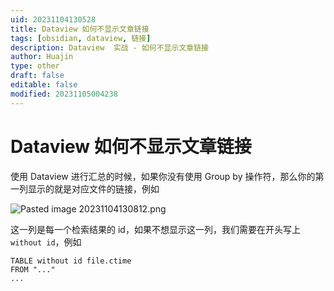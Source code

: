 ```yaml
---
uid: 20231104130528
title: Dataview 如何不显示文章链接
tags: [obsidian, dataview, 链接]
description: Dataview  实战 - 如何不显示文章链接
author: Huajin
type: other
draft: false
editable: false
modified: 20231105004238
---
```


# Dataview 如何不显示文章链接

使用 Dataview 进行汇总的时候，如果你没有使用 Group by 操作符，那么你的第一列显示的就是对应文件的链接，例如

![Pasted image 20231104130812.png](https://cdn.pkmer.cn/images/Pasted%20image%2020231104130812.png!pkmer)

这一列是每一个检索结果的 id，如果不想显示这一列，我们需要在开头写上 `without id`，例如

```
TABLE without id file.ctime
FROM "..."
...
```
